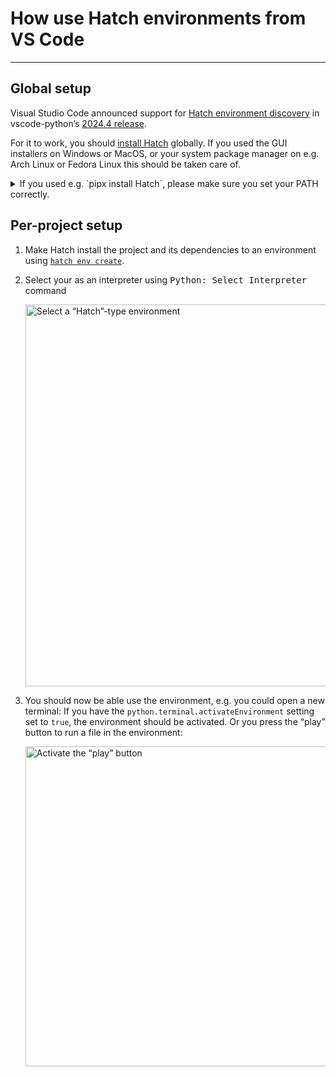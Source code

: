 # How use Hatch environments from VS Code

-----

## Global setup

Visual Studio Code announced support for [Hatch environment discovery][] in vscode-python’s [2024.4 release][].

For it to work, you should [install Hatch][] globally. If you used the GUI installers on Windows or MacOS, or your system package manager on e.g. Arch Linux or Fedora Linux this should be taken care of.

[Hatch environment discovery]: https://code.visualstudio.com/updates/v1_88#_hatch-environment-discovery
[2024.4 release]: https://github.com/microsoft/vscode-python/releases/tag/v2024.4.0
[install Hatch]: ../../install.md

<details>
<summary>If you used e.g. `pipx install Hatch`, please make sure you set your PATH correctly.</summary>

If you cannot install Hatch system-wide, you might need to add `$HOME/.local/bin` to your PATH environment variable *for your graphical session*, not just your terminal. Check like this:

```console
$ pgrep bin/code  # or some other graphical application
1234
$ cat /proc/1234/environ | tr '\0' '\n' | grep -E '^PATH='
PATH=/usr/local/sbin:/usr/local/bin:/usr/sbin:/usr/bin:/sbin:/bin
```

If the the directory is not in there, you need to add it in your session startup script, in a way that depends on your desktop environment:

- [KDE Plasma](https://userbase.kde.org/Session_Environment_Variables)
- [GNOME](https://help.ubuntu.com/community/EnvironmentVariables#Session-wide_environment_variables)

</details>

## Per-project setup

1. Make Hatch install the project and its dependencies to an environment using [`hatch env create`][].

2. Select your as an interpreter using <kbd>Python: Select Interpreter</kbd> command

   <img width="611" alt="Select a “Hatch”-type environment" src="https://github.com/microsoft/vscode-python/assets/291575/a3414d81-f585-4c77-a2b4-c36163bf94b5">

3. You should now be able use the environment, e.g. you could open a new terminal: If you have the `python.terminal.activateEnvironment` setting set to `true`, the environment should be activated. Or you press the “play” button to run a file in the environment:

   <img width="512" alt="Activate the “play” button" src="https://github.com/microsoft/vscode-python/assets/291575/808ae1f2-a13a-4ddc-a747-d4b347974555">

[`hatch env create`]: ../../cli/reference.md#hatch-env-create
